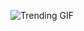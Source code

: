 
<!-- GIF_SECTION -->
![Trending GIF](https://media3.giphy.com/media/v1.Y2lkPThiYjIxNzcybmlwamw4dG8zYm40dzNhMTNyd2F3cjFpMjI4anVka3g5b3hwcnZpeSZlcD12MV9naWZzX3NlYXJjaCZjdD1n/L1R1tvI9svkIWwpVYr/giphy.gif)
<!-- END_GIF_SECTION -->
